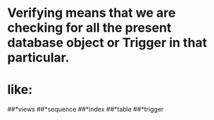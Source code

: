 # Verifying means that we are checking for all the present database object or Trigger in that particular.

# like:
##*views
##*sequence
##*index
##*table
##*trigger

